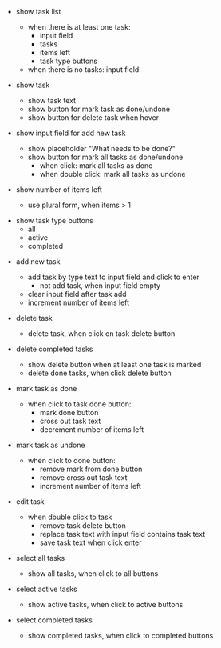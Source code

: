 - show task list
    - when there is at least one task:
        - input field
        - tasks
        - items left
        - task type buttons
    - when there is no tasks:
        input field

- show task
    + show task text
    + show button for mark task as done/undone
    + show button for delete task when hover

- show input field for add new task
    + show placeholder "What needs to be done?"
    + show button for mark all tasks as done/undone
        - when click: mark all tasks as done
        - when double click: mark all tasks as undone

- show number of items left
    + use plural form, when items > 1

+ show task type buttons
    + all
    + active
    + completed

- add new task
    + add task by type text to input field and click to enter
        + not add task, when input field empty
            <!-- default behavior for input field -->
    + clear input field after task add
    - increment number of items left

- delete task
    - delete task, when click on task delete button

- delete completed tasks
    - show delete button when at least one task is marked
    - delete done tasks, when click delete button

- mark task as done
    - when click to task done button:
        - mark done button
        - cross out task text
        - decrement number of items left

- mark task as undone
    - when click to done button:
        - remove mark from done button
        - remove cross out task text
        - increment number of items left
        
- edit task
    - when double click to task
        - remove task delete button
        - replace task text with input field contains task text
        - save task text when click enter

- select all tasks
    - show all tasks, when click to all buttons

- select active tasks
    - show active tasks, when click to active buttons

- select completed tasks
    - show completed tasks, when click to completed buttons
